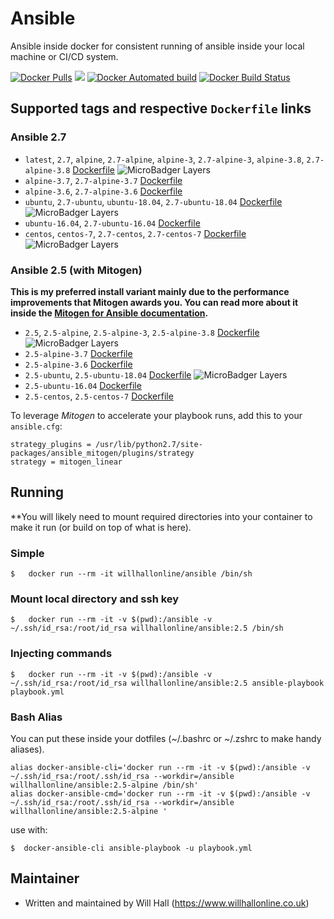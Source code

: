 # Ansible
Ansible inside docker for consistent running of ansible inside your local machine or CI/CD system.

[![Docker Pulls](https://img.shields.io/docker/pulls/willhallonline/ansible.svg)][hub] [![](https://images.microbadger.com/badges/image/willhallonline/ansible.svg)](https://microbadger.com/images/willhallonline/ansible "Get your own image badge on microbadger.com") [![Docker Automated build](https://img.shields.io/docker/automated/willhallonline/ansible.svg)][hub] [![Docker Build Status](https://img.shields.io/docker/build/willhallonline/ansible.svg)][hub]

## Supported tags and respective ```Dockerfile``` links

### Ansible 2.7

* ```latest```, ```2.7```, ```alpine```, ```2.7-alpine```, ```alpine-3```, ```2.7-alpine-3```,  ```alpine-3.8```, ```2.7-alpine-3.8``` [Dockerfile](https://github.com/willhallonline/docker-ansible/blob/master/ansible27/alpine38/Dockerfile) ![MicroBadger Layers](https://img.shields.io/microbadger/layers/willhallonline/ansible/alpine.svg)
* ```alpine-3.7```, ```2.7-alpine-3.7``` [Dockerfile](https://github.com/willhallonline/docker-ansible/blob/master/ansible27/alpine37/Dockerfile)
* ```alpine-3.6```, ```2.7-alpine-3.6``` [Dockerfile](https://github.com/willhallonline/docker-ansible/blob/master/ansible27/alpine36/Dockerfile)
* ```ubuntu```, ```2.7-ubuntu```, ```ubuntu-18.04```, ```2.7-ubuntu-18.04``` [Dockerfile](https://github.com/willhallonline/docker-ansible/blob/master/ansible27/ubuntu1804/Dockerfile) ![MicroBadger Layers](https://img.shields.io/microbadger/layers/willhallonline/ansible/ubuntu.svg)
* ```ubuntu-16.04```, ```2.7-ubuntu-16.04``` [Dockerfile](https://github.com/willhallonline/docker-ansible/blob/master/ansible27/ubuntu1604/Dockerfile)
* ```centos```, ```centos-7```, ```2.7-centos```, ```2.7-centos-7``` [Dockerfile](https://github.com/willhallonline/docker-ansible/blob/master/ansible27/centos7/Dockerfile) ![MicroBadger Layers](https://img.shields.io/microbadger/layers/willhallonline/ansible/centos.svg)

### Ansible 2.5 (with Mitogen)

**This is my preferred install variant mainly due to the performance improvements that Mitogen awards you. You can read more about it inside the [Mitogen for Ansible documentation](https://mitogen.readthedocs.io/en/stable/ansible.html).**

* ```2.5```, ```2.5-alpine```, ```2.5-alpine-3```, ```2.5-alpine-3.8``` [Dockerfile](https://github.com/willhallonline/docker-ansible/blob/master/ansible25/alpine38/Dockerfile) ![MicroBadger Layers](https://img.shields.io/microbadger/layers/willhallonline/ansible/2.5.svg)
* ```2.5-alpine-3.7``` [Dockerfile](https://github.com/willhallonline/docker-ansible/blob/master/ansible25/alpine37/Dockerfile)
* ```2.5-alpine-3.6``` [Dockerfile](https://github.com/willhallonline/docker-ansible/blob/master/ansible25/alpine36/Dockerfile)
* ```2.5-ubuntu```, ```2.5-ubuntu-18.04``` [Dockerfile](https://github.com/willhallonline/docker-ansible/blob/master/ansible25/ubuntu1804/Dockerfile) ![MicroBadger Layers](https://img.shields.io/microbadger/layers/willhallonline/ansible/2.5-ubuntu.svg)
* ```2.5-ubuntu-16.04``` [Dockerfile](https://github.com/willhallonline/docker-ansible/blob/master/ansible25/ubuntu1604/Dockerfile)
* ```2.5-centos```, ```2.5-centos-7``` [Dockerfile](https://github.com/willhallonline/docker-ansible/blob/master/ansible25/centos7/Dockerfile)

To leverage *Mitogen* to accelerate your playbook runs, add this to your ```ansible.cfg```:

```
strategy_plugins = /usr/lib/python2.7/site-packages/ansible_mitogen/plugins/strategy
strategy = mitogen_linear
```

## Running

**You will likely need to mount required directories into your container to make it run (or build on top of what is here).

### Simple

```
$   docker run --rm -it willhallonline/ansible /bin/sh
```

### Mount local directory and ssh key

```
$   docker run --rm -it -v $(pwd):/ansible -v ~/.ssh/id_rsa:/root/id_rsa willhallonline/ansible:2.5 /bin/sh
```

### Injecting commands

```
$   docker run --rm -it -v $(pwd):/ansible -v ~/.ssh/id_rsa:/root/id_rsa willhallonline/ansible:2.5 ansible-playbook playbook.yml
```

### Bash Alias

You can put these inside your dotfiles (~/.bashrc or ~/.zshrc to make handy aliases).

```
alias docker-ansible-cli='docker run --rm -it -v $(pwd):/ansible -v ~/.ssh/id_rsa:/root/.ssh/id_rsa --workdir=/ansible willhallonline/ansible:2.5-alpine /bin/sh'
alias docker-ansible-cmd='docker run --rm -it -v $(pwd):/ansible -v ~/.ssh/id_rsa:/root/.ssh/id_rsa --workdir=/ansible willhallonline/ansible:2.5-alpine '
```

use with:

```
$  docker-ansible-cli ansible-playbook -u playbook.yml
```

## Maintainer

* Written and maintained by Will Hall (https://www.willhallonline.co.uk)

[hub]: https://hub.docker.com/r/willhallonline/ansible
[microbadger]: https://microbadger.com/images/willhallonline/ansible
